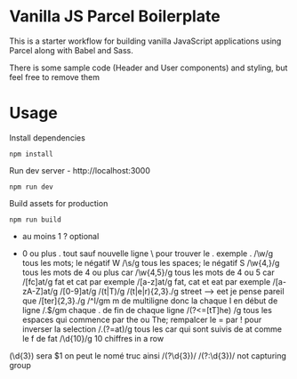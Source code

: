 # Vanilla JS Parcel Boilerplate

This is a starter workflow for building vanilla JavaScript applications using Parcel along with Babel and Sass.

There is some sample code (Header and User components) and styling, but feel free to remove them

# Usage

Install dependencies

```
npm install
```

Run dev server - http://localhost:3000

```
npm run dev
```

Build assets for production

```
npm run build
```

- au moins 1
  ? optional

* 0 ou plus
  . tout sauf nouvelle ligne
  \ pour trouver le . exemple \.
  /\w/g tous les mots; le négatif W
  /\s/g tous les spaces; le négatif S
  /\w{4,}/g tous les mots de 4 ou plus car
  /\w{4,5}/g tous les mots de 4 ou 5 car
  /[fc]at/g fat et cat par exemple
  /[a-z]at/g fat, cat et eat par exemple
  /[a-zA-Z]at/g
  /[0-9]at/g
  /(t|T)/g
  /(t|e|r){2,3}\./g street --> eet je pense pareil que /[ter]{2,3}\./g
  /^I/gm m de multiligne donc la chaque I en début de ligne
  /\.\$/gm chaque . de fin de chaque ligne
  /(?<=[tT]he) /g tous les espaces qui commence par the ou The; rempalcer le = par ! pour inverser la selection
  /.(?=at)/g tous les car qui sont suivis de at comme le f de fat
  /\d{10}/g 10 chiffres in a row

(\d{3}) sera \$1 on peut le nomé truc ainsi /(?<truc>\d{3})/
/(?:\d{3})/ not capturing group
